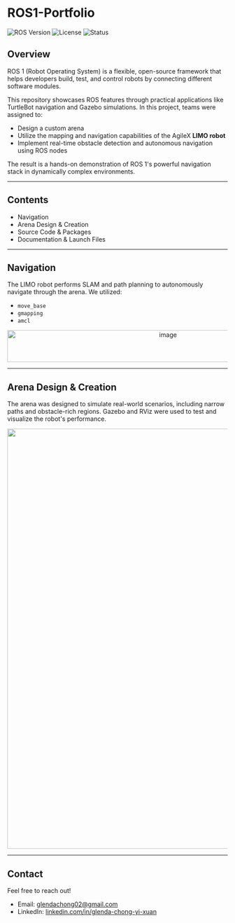 # ROS1-Portfolio
![ROS Version](https://img.shields.io/badge/ROS-Melodic-brightgreen)
![License](https://img.shields.io/badge/license-MIT-blue.svg)
![Status](https://img.shields.io/badge/status-Completed-success)

## Overview

ROS 1 (Robot Operating System) is a flexible, open-source framework that helps developers build, test, and control robots by connecting different software modules.

This repository showcases ROS features through practical applications like TurtleBot navigation and Gazebo simulations. In this project, teams were assigned to:

- Design a custom arena
- Utilize the mapping and navigation capabilities of the AgileX **LIMO robot**
- Implement real-time obstacle detection and autonomous navigation using ROS nodes

The result is a hands-on demonstration of ROS 1's powerful navigation stack in dynamically complex environments.

---

## Contents

- Navigation
- Arena Design & Creation
- Source Code & Packages
- Documentation & Launch Files

---

## Navigation

The LIMO robot performs SLAM and path planning to autonomously navigate through the arena. We utilized:

- `move_base`
- `gmapping`
- `amcl`

<div align="center">
  <img width="719" height="73" alt="image" src="https://github.com/user-attachments/assets/3f0b2c78-60d9-4815-8b4a-6d10ec31f432" />
</div>

---

## Arena Design & Creation

The arena was designed to simulate real-world scenarios, including narrow paths and obstacle-rich regions. Gazebo and RViz were used to test and visualize the robot's performance.

<div align="center">
  <img width="1280" height="960" alt="image" src="https://github.com/user-attachments/assets/0d123a62-a196-45aa-9d9e-45598e793295" />
</div>

---

## Contact

Feel free to reach out!

- Email: [glendachong02@gmail.com](mailto:glendachong02@gmail.com)
- LinkedIn: [linkedin.com/in/glenda-chong-yi-xuan](https://www.linkedin.com/in/glenda-chong-yi-xuan/)
